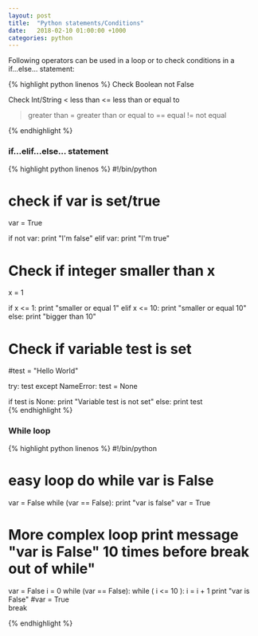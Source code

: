 ```yaml
---
layout: post
title:  "Python statements/Conditions"
date:   2018-02-10 01:00:00 +1000
categories: python
---
```

Following operators can be used in a loop or to check conditions in a if...else... statement:

{% highlight python linenos %}
Check Boolean
not False

Check Int/String
< 	less than
<= 	less than or equal to
> 	greater than
>= 	greater than or equal to
== 	equal
!= 	not equal

{% endhighlight %}
<!--excerpts-->
### if...elif...else... statement
{% highlight python linenos %}
#!/bin/python
# check if var is set/true
var = True

if not var:
  print "I'm false"
elif var:
  print "I'm true"

# Check if integer smaller than x
x = 1

if x <= 1:
  print "smaller or equal 1"
elif x <= 10:
  print "smaller or equal 10"
else:
  print "bigger than 10"

# Check if variable test is set

#test = "Hello World"

try: test
except NameError: test = None

if test is None:
  print "Variable test is not set"
else:
  print test  
{% endhighlight %}

### While loop
{% highlight python linenos %}
#!/bin/python
# easy loop do while var is False
var = False
while (var == False):
    print "var is false"
    var = True

# More complex loop print message "var is False" 10 times before break out of while"
var = False
i = 0
while (var == False):
    while ( i <= 10 ):
        i = i + 1
        print "var is False"
    #var = True  
    break

{% endhighlight %}
